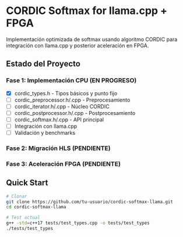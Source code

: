 # CORDIC Softmax for llama.cpp + FPGA

Implementación optimizada de softmax usando algoritmo CORDIC para integración con llama.cpp y posterior aceleración en FPGA.

## Estado del Proyecto

### Fase 1: Implementación CPU (EN PROGRESO)
- [x] cordic_types.h - Tipos básicos y punto fijo
- [ ] cordic_preprocessor.h/.cpp - Preprocesamiento
- [ ] cordic_iterator.h/.cpp - Núcleo CORDIC
- [ ] cordic_postprocessor.h/.cpp - Postprocesamiento
- [ ] cordic_softmax.h/.cpp - API principal
- [ ] Integración con llama.cpp
- [ ] Validación y benchmarks

### Fase 2: Migración HLS (PENDIENTE)
### Fase 3: Aceleración FPGA (PENDIENTE)

## Quick Start
```bash
# Clonar
git clone https://github.com/tu-usuario/cordic-softmax-llama.git
cd cordic-softmax-llama

# Test actual
g++ -std=c++17 tests/test_types.cpp -o tests/test_types
./tests/test_types
